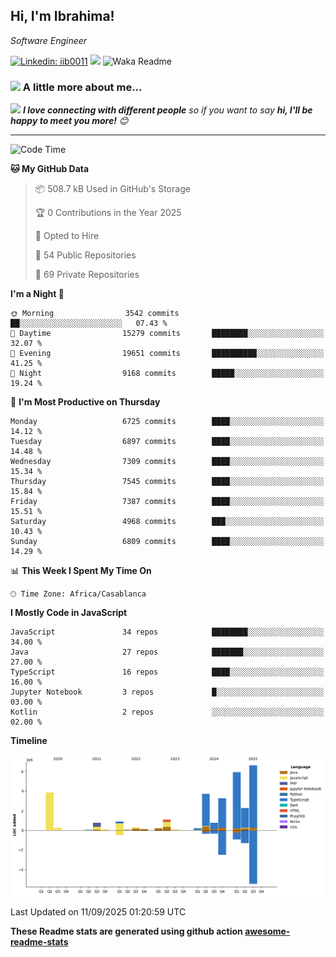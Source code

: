 <h2>Hi, I'm Ibrahima! </h2>
<p><em>Software Engineer 
</em></p>


[![Linkedin: iib0011](https://img.shields.io/badge/-iib0011-blue?style=flat-square&logo=Linkedin&logoColor=white&link=https://www.linkedin.com/in/iib0011/)](https://www.linkedin.com/in/iib0011/)
![](https://visitor-badge.glitch.me/badge?page_id=iib0011)
![Waka Readme](https://github.com/iib0011/iib0011/workflows/Waka%20Readme/badge.svg)


### <img src="https://media.giphy.com/media/VgCDAzcKvsR6OM0uWg/giphy.gif" width="50"> A little more about me...  


<img src="https://media.giphy.com/media/LnQjpWaON8nhr21vNW/giphy.gif" width="60"> <em><b>I love connecting with different people</b> so if you want to say <b>hi, I'll be happy to meet you more!</b> 😊</em>

---
<!--START_SECTION:waka-->
![Code Time](http://img.shields.io/badge/Code%20Time-5%2C460%20hrs%2047%20mins-blue)

**🐱 My GitHub Data** 

> 📦 508.7 kB Used in GitHub's Storage 
 > 
> 🏆 0 Contributions in the Year 2025
 > 
> 💼 Opted to Hire
 > 
> 📜 54 Public Repositories 
 > 
> 🔑 69 Private Repositories 
 > 
**I'm a Night 🦉** 

```text
🌞 Morning                3542 commits        ██░░░░░░░░░░░░░░░░░░░░░░░   07.43 % 
🌆 Daytime                15279 commits       ████████░░░░░░░░░░░░░░░░░   32.07 % 
🌃 Evening                19651 commits       ██████████░░░░░░░░░░░░░░░   41.25 % 
🌙 Night                  9168 commits        █████░░░░░░░░░░░░░░░░░░░░   19.24 % 
```
📅 **I'm Most Productive on Thursday** 

```text
Monday                   6725 commits        ████░░░░░░░░░░░░░░░░░░░░░   14.12 % 
Tuesday                  6897 commits        ████░░░░░░░░░░░░░░░░░░░░░   14.48 % 
Wednesday                7309 commits        ████░░░░░░░░░░░░░░░░░░░░░   15.34 % 
Thursday                 7545 commits        ████░░░░░░░░░░░░░░░░░░░░░   15.84 % 
Friday                   7387 commits        ████░░░░░░░░░░░░░░░░░░░░░   15.51 % 
Saturday                 4968 commits        ███░░░░░░░░░░░░░░░░░░░░░░   10.43 % 
Sunday                   6809 commits        ████░░░░░░░░░░░░░░░░░░░░░   14.29 % 
```


📊 **This Week I Spent My Time On** 

```text
🕑︎ Time Zone: Africa/Casablanca
```

**I Mostly Code in JavaScript** 

```text
JavaScript               34 repos            ████████░░░░░░░░░░░░░░░░░   34.00 % 
Java                     27 repos            ███████░░░░░░░░░░░░░░░░░░   27.00 % 
TypeScript               16 repos            ████░░░░░░░░░░░░░░░░░░░░░   16.00 % 
Jupyter Notebook         3 repos             █░░░░░░░░░░░░░░░░░░░░░░░░   03.00 % 
Kotlin                   2 repos             ░░░░░░░░░░░░░░░░░░░░░░░░░   02.00 % 
```



**Timeline**

![Lines of Code chart](https://raw.githubusercontent.com/iib0011/iib0011/master/assets/bar_graph.png)


 Last Updated on 11/09/2025 01:20:59 UTC
<!--END_SECTION:waka-->

**These Readme stats are generated using github action [awesome-readme-stats](https://github.com/iib0011/waka-readme-stats)**
